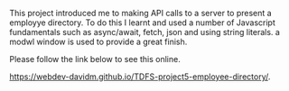 This project introduced me to making API calls to a server to present a employye directory. To do this I learnt and used a number of Javascript fundamentals such as async/await, fetch, json and using string literals. a modwl window is used to provide a great finish. 

Please follow the link below to see this online.

https://webdev-davidm.github.io/TDFS-project5-employee-directory/.
